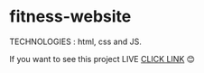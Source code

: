 # fitness-website

TECHNOLOGIES : html, css and JS.

If you want to see this project LIVE <a href="https://patrycjazadrozna.github.io/fitness-website/">CLICK LINK</a> :blush:
